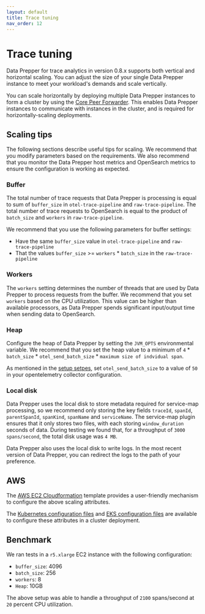 ```yaml
---
layout: default
title: Trace tuning
nav_order: 12
---
```


# Trace tuning

Data Prepper for trace analytics in version 0.8.x supports both vertical and horizontal scaling. You can adjust the size of your single Data Prepper instance to meet your workload's demands and scale vertically. 

You can scale horizontally by deploying multiple Data Prepper instances to form a cluster by using the [Core Peer Forwarder](https://github.com/opensearch-project/data-prepper/blob/main/docs/peer_forwarder.md). This enables Data Prepper instances to communicate with instances in the cluster, and is required for horizontally-scaling deployments.

## Scaling tips

The following sections describe useful tips for scaling. We recommend that you modify parameters based on the requirements. We also recommend that you monitor the Data Prepper host metrics and OpenSearch metrics to ensure the configuration is working as expected.

### Buffer

The total number of trace requests that Data Prepper is processing is equal to sum of `buffer_size` in `otel-trace-pipeline` and `raw-trace-pipeline`. The total number of trace requests to OpenSearch is equal to the product of `batch_size` and `workers` in `raw-trace-pipeline`.

We recommend that you use the following parameters for buffer settings:
 * Have the same `buffer_size` value in `otel-trace-pipeline` and `raw-trace-pipeline`
 * That the values `buffer_size` >= `workers` * `batch_size` in the `raw-trace-pipeline`
 

### Workers 

The `workers` setting determines the number of threads that are used by Data Prepper to process requests from the buffer. We recommend that you set `workers` based on the CPU utilization. This value can be higher than available processors, as Data Prepper spends significant input/output time when sending data to OpenSearch.

### Heap

Configure the heap of Data Prepper by setting the `JVM_OPTS` environmental variable. We recommend that you set the heap value to a minimum of `4` * `batch_size` * `otel_send_batch_size` * `maximum size of indvidual span`.

As mentioned in the [setup setpes](trace_setup.md#opentelemetry-collector), set `otel_send_batch_size` to a value of `50` in your opentelemetry collector configuration.

<!--- This link doesn't work. Is there a current link we can use? --->

### Local disk

Data Prepper uses the local disk to store metadata required for service-map processing, so we recommend only storing the key fields `traceId`, `spanId`, `parentSpanId`, `spanKind`, `spanName` and `serviceName`. The service-map plugin ensures that it only stores two files, with each storing `window_duration` seconds of data. During testing we found that, for a throughput of `3000 spans/second`, the total disk usage was `4 MB`.

Data Prepper also uses the local disk to write logs. In the most recent version of Data Prepper, you can redirect the logs to the path of your preference.


## AWS

The [AWS EC2 Cloudformation](https://github.com/opensearch-project/data-prepper/blob/main/deployment-template/ec2/data-prepper-ec2-deployment-cfn.yaml) template provides a user-friendly mechanism to configure the above scaling attributes.

The [Kubernetes configuration files](https://github.com/opensearch-project/data-prepper/blob/main/examples/dev/k8s/README.md) and [EKS configuration files](https://github.com/opensearch-project/data-prepper/blob/main/deployment-template/eks/README.md) are available to configure these attributes in a cluster deployment.

## Benchmark

We ran tests in a `r5.xlarge` EC2 instance with the following configuration:

 
 * `buffer_size`: 4096
 * `batch_size`: 256
 * `workers`: 8
 * `Heap`: 10GB
 
The above setup was able to handle a throughput of `2100` spans/second at `20` percent CPU utilization.
 